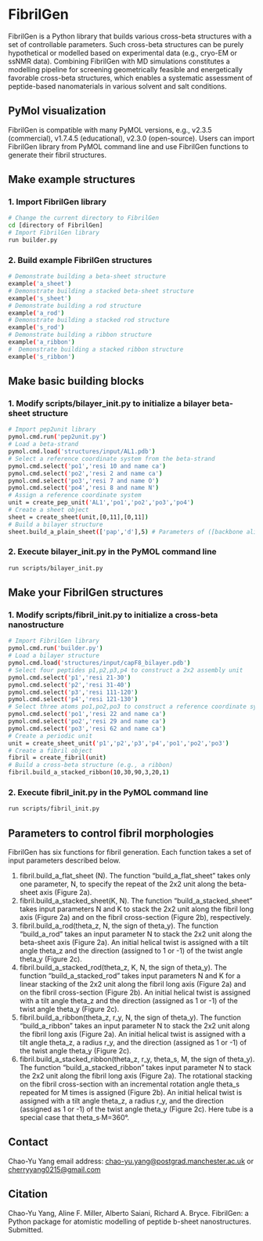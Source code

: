 # FibrilGen
FibrilGen is a Python library that builds various cross-beta structures with a set of controllable parameters. Such cross-beta structures can be purely hypothetical or modelled based on experimental data (e.g., cryo-EM or ssNMR data). Combining FibrilGen with MD simulations constitutes a modelling pipeline for screening geometrically feasible and energetically favorable cross-beta structures, which enables a systematic assessment of peptide-based nanomaterials in various solvent and salt conditions.

## PyMol visualization
FibrilGen is compatible with many PyMOL versions, e.g., v2.3.5 (commercial), v1.7.4.5 (educational), v2.3.0 (open-source). Users can import FibrilGen library from PyMOL command line and use FibrilGen functions to generate their fibril structures.

## Make example structures 
### 1. Import FibrilGen library
```bash
# Change the current directory to FibrilGen
cd [directory of FibrilGen]
# Import FibrilGen library 
run builder.py
```
### 2. Build example FibrilGen structures
```bash
# Demonstrate building a beta-sheet structure
example('a_sheet')
# Demonstrate building a stacked beta-sheet structure
example('s_sheet')
# Demonstrate building a rod structure
example('a_rod')
# Demonstrate building a stacked rod structure
example('s_rod')
# Demonstrate building a ribbon structure
example('a_ribbon')
#  Demonstrate building a stacked ribbon structure
example('s_ribbon')
```

## Make basic building blocks
### 1. Modify scripts/bilayer_init.py to initialize a bilayer beta-sheet structure
```bash
# Import pep2unit library
pymol.cmd.run('pep2unit.py')
# Load a beta-strand
pymol.cmd.load('structures/input/AL1.pdb')
# Select a reference coordinate system from the beta-strand
pymol.cmd.select('po1','resi 10 and name ca')
pymol.cmd.select('po2','resi 2 and name ca')
pymol.cmd.select('po3','resi 7 and name O')
pymol.cmd.select('po4','resi 8 and name N')
# Assign a reference coordinate system
unit = create_pep_unit('AL1','po1','po2','po3','po4')
# Create a sheet object
sheet = create_sheet(unit,[0,11],[0,11])
# Build a bilayer structure
sheet.build_a_plain_sheet(['pap','d'],5) # Parameters of ([backbone alignment (e.g., aaa,apa,aap,app,paa,ppa,pap,ppp), beta-sheets arranged face-to-face or face-to-back] and the number of units in each sheet
```
### 2. Execute bilayer_init.py in the PyMOL command line
```bash
run scripts/bilayer_init.py
```

## Make your FibrilGen structures
### 1. Modify scripts/fibril_init.py to initialize a cross-beta nanostructure
```bash
# Import FibrilGen library
pymol.cmd.run('builder.py')
# Load a bilayer structure
pymol.cmd.load('structures/input/capF8_bilayer.pdb')
# Select four peptides p1,p2,p3,p4 to construct a 2x2 assembly unit
pymol.cmd.select('p1','resi 21-30')
pymol.cmd.select('p2','resi 31-40')
pymol.cmd.select('p3','resi 111-120')
pymol.cmd.select('p4','resi 121-130')
# Select three atoms po1,po2,po3 to construct a reference coordinate system
pymol.cmd.select('po1','resi 22 and name ca')
pymol.cmd.select('po2','resi 29 and name ca')
pymol.cmd.select('po3','resi 62 and name ca')
# Create a periodic unit
unit = create_sheet_unit('p1','p2','p3','p4','po1','po2','po3')
# Create a fibril object
fibril = create_fibril(unit)
# Build a cross-beta structure (e.g., a ribbon)
fibril.build_a_stacked_ribbon(10,30,90,3,20,1)
```
### 2. Execute fibril_init.py in the PyMOL command line
```bash
run scripts/fibril_init.py
```

## Parameters to control fibril morphologies
FibrilGen has six functions for fibril generation. Each function takes a set of input parameters described below.
1. fibril.build_a_flat_sheet (N). The function “build_a_flat_sheet” takes only one parameter, N, to specify the repeat of the 2x2 unit along the beta-sheet axis (Figure 2a).
2. fibril.build_a_stacked_sheet(K, N). The function “build_a_stacked_sheet” takes input parameters N and K to stack the 2x2 unit along the fibril long axis (Figure 2a) and on the fibril cross-section (Figure 2b), respectively.
3. fibril.build_a_rod(theta_z, N, the sign of theta_y). The function “build_a_rod” takes an input parameter N to stack the 2x2 unit along the beta-sheet axis (Figure 2a). An initial helical twist is assigned with a tilt angle theta_z and the direction (assigned to 1 or -1) of the twist angle theta_y (Figure 2c).
4. fibril.build_a_stacked_rod(theta_z, K, N, the sign of theta_y). The function “build_a_stacked_rod” takes input parameters N and K for a linear stacking of the 2x2 unit along the fibril long axis (Figure 2a) and on the fibril cross-section (Figure 2b). An initial helical twist is assigned with a tilt angle theta_z and the direction (assigned as 1 or -1) of the twist angle theta_y (Figure 2c).
5. fibril.build_a_ribbon(theta_z, r_y, N, the sign of theta_y). The function “build_a_ribbon” takes an input parameter N to stack the 2x2 unit along the fibril long axis (Figure 2a). An initial helical twist is assigned with a tilt angle theta_z, a radius r_y, and the direction (assigned as 1 or -1) of the twist angle theta_y (Figure 2c).
6. fibril.build_a_stacked_ribbon(theta_z, r_y, theta_s, M, the sign of theta_y). The function “build_a_stacked_ribbon” takes input parameter N to stack the 2x2 unit along the fibril long axis (Figure 2a). The rotational stacking on the fibril cross-section with an incremental rotation angle theta_s repeated for M times is assigned (Figure 2b). An initial helical twist is assigned with a tilt angle theta_z, a radius r_y, and the direction (assigned as 1 or -1) of the twist angle theta_y (Figure 2c). Here tube is a special case that theta_s∙M=360°.


## Contact
Chao-Yu Yang email address: chao-yu.yang@postgrad.manchester.ac.uk or cherryyang0215@gmail.com

## Citation
Chao-Yu Yang, Aline F. Miller, Alberto Saiani, Richard A. Bryce. FibrilGen: a Python package for atomistic modelling of peptide b-sheet nanostructures. Submitted.
